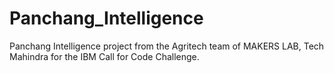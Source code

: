 # Panchang_Intelligence
Panchang Intelligence project from the Agritech team of MAKERS LAB, Tech Mahindra for the IBM Call for Code Challenge.
